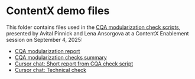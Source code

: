 # ContentX demo files

This folder contains files used in the [CQA modularization check scripts](https://docs.google.com/presentation/d/1A3l5jYTAvgzhddhaJHL9McigvK5xWEuBpru7jO4Q_g8/edit?usp=sharing), presented by Avital Pinnick and Lena Ansorgova at a ContentX Enablement session on September 4, 2025:
- [CQA modularization report](CQA-mod-checks-summary.md)
- [CQA modularization checks summary](CQA-mod-report.md)
- [Cursor chat: Short report from CQA check script](cursor_generate_report_from_module_chec.md)
- [Cursor chat: Technical check](cursor_check_files_for_technical_accura.md)